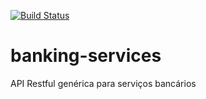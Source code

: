 [![Build Status](https://travis-ci.org/raffael404/banking-services.svg?branch=master)](https://travis-ci.org/raffael404/banking-services)

# banking-services
API Restful genérica para serviços bancários
